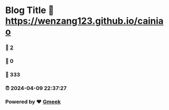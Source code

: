 # Blog Title :link: https://wenzang123.github.io/cainiao 
### :page_facing_up: [2](https://wenzang123.github.io/cainiao/tag.html) 
### :speech_balloon: 0 
### :hibiscus: 333 
### :alarm_clock: 2024-04-09 22:37:27 
### Powered by :heart: [Gmeek](https://github.com/Meekdai/Gmeek)
